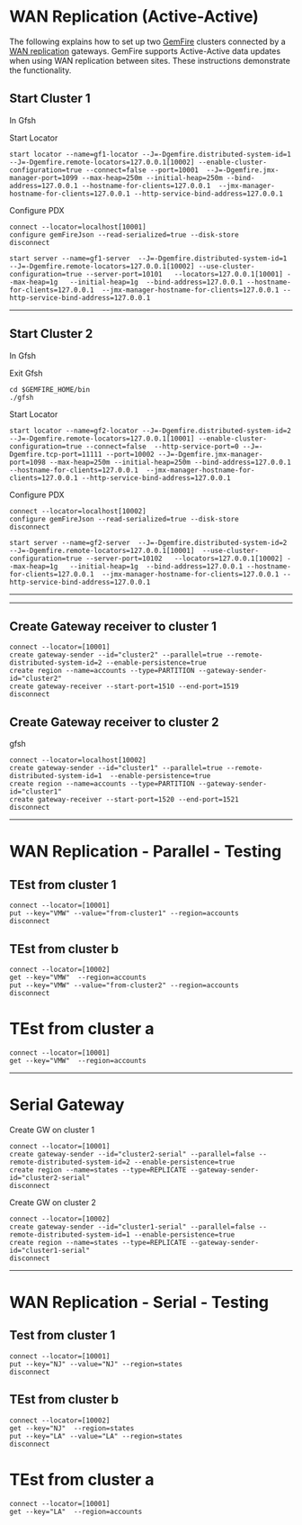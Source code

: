# WAN Replication (Active-Active)

The following explains how to set up two [GemFire](https://www.vmware.com/products/gemfire.html) clusters connected by a 
[WAN replication](https://docs.vmware.com/en/VMware-Tanzu-GemFire/9.10/tgf/GUID-topologies_and_comm-multi_site_configuration-setting_up_a_multisite_system.html) gateways. GemFire supports Active-Active data updates when using WAN replication between sites. These instructions demonstrate the functionality.

## Start Cluster 1
In Gfsh

Start Locator
```shell
start locator --name=gf1-locator --J=-Dgemfire.distributed-system-id=1    --J=-Dgemfire.remote-locators=127.0.0.1[10002] --enable-cluster-configuration=true --connect=false --port=10001  --J=-Dgemfire.jmx-manager-port=1099 --max-heap=250m --initial-heap=250m --bind-address=127.0.0.1 --hostname-for-clients=127.0.0.1  --jmx-manager-hostname-for-clients=127.0.0.1 --http-service-bind-address=127.0.0.1
```
Configure PDX

```shell
connect --locator=localhost[10001]
configure gemFireJson --read-serialized=true --disk-store
disconnect
```

```shell
start server --name=gf1-server  --J=-Dgemfire.distributed-system-id=1   --J=-Dgemfire.remote-locators=127.0.0.1[10002] --use-cluster-configuration=true --server-port=10101   --locators=127.0.0.1[10001] --max-heap=1g   --initial-heap=1g  --bind-address=127.0.0.1 --hostname-for-clients=127.0.0.1  --jmx-manager-hostname-for-clients=127.0.0.1 --http-service-bind-address=127.0.0.1
```


-------------------------------------
## Start Cluster 2
In Gfsh

Exit Gfsh

```shell
cd $GEMFIRE_HOME/bin
./gfsh
```

Start Locator
```shell
start locator --name=gf2-locator --J=-Dgemfire.distributed-system-id=2   --J=-Dgemfire.remote-locators=127.0.0.1[10001] --enable-cluster-configuration=true --connect=false  --http-service-port=0 --J=-Dgemfire.tcp-port=11111 --port=10002 --J=-Dgemfire.jmx-manager-port=1098 --max-heap=250m --initial-heap=250m --bind-address=127.0.0.1 --hostname-for-clients=127.0.0.1  --jmx-manager-hostname-for-clients=127.0.0.1 --http-service-bind-address=127.0.0.1 
```
Configure PDX

```shell
connect --locator=localhost[10002]
configure gemFireJson --read-serialized=true --disk-store
disconnect
```

```shell
start server --name=gf2-server  --J=-Dgemfire.distributed-system-id=2  --J=-Dgemfire.remote-locators=127.0.0.1[10001]  --use-cluster-configuration=true --server-port=10102   --locators=127.0.0.1[10002] --max-heap=1g   --initial-heap=1g  --bind-address=127.0.0.1 --hostname-for-clients=127.0.0.1  --jmx-manager-hostname-for-clients=127.0.0.1 --http-service-bind-address=127.0.0.1
```

--------
--------------------


## Create Gateway receiver to cluster 1

```shell
connect --locator=[10001]
create gateway-sender --id="cluster2" --parallel=true --remote-distributed-system-id=2 --enable-persistence=true 
create region --name=accounts --type=PARTITION --gateway-sender-id="cluster2"
create gateway-receiver --start-port=1510 --end-port=1519
disconnect
```


## Create Gateway receiver to cluster 2


gfsh

```shell
connect --locator=localhost[10002]
create gateway-sender --id="cluster1" --parallel=true --remote-distributed-system-id=1  --enable-persistence=true
create region --name=accounts --type=PARTITION --gateway-sender-id="cluster1"
create gateway-receiver --start-port=1520 --end-port=1521
disconnect
```

------------------------------------------
# WAN Replication - Parallel - Testing

## TEst from cluster 1


```shell
connect --locator=[10001]
put --key="VMW" --value="from-cluster1" --region=accounts
disconnect
```



## TEst from cluster b

```shell
connect --locator=[10002]
get --key="VMW"  --region=accounts
put --key="VMW" --value="from-cluster2" --region=accounts
disconnect
```

# TEst from cluster a
```shell
connect --locator=[10001]
get --key="VMW"  --region=accounts
```

-------------------

# Serial Gateway

Create GW on cluster 1

```shell
connect --locator=[10001]
create gateway-sender --id="cluster2-serial" --parallel=false --remote-distributed-system-id=2 --enable-persistence=true
create region --name=states --type=REPLICATE --gateway-sender-id="cluster2-serial"
disconnect
```


Create GW on cluster 2

```shell
connect --locator=[10002]
create gateway-sender --id="cluster1-serial" --parallel=false --remote-distributed-system-id=1 --enable-persistence=true
create region --name=states --type=REPLICATE --gateway-sender-id="cluster1-serial"
disconnect
```
------------------------------------
# WAN Replication - Serial - Testing

## Test from cluster 1


```shell
connect --locator=[10001]
put --key="NJ" --value="NJ" --region=states
disconnect
```



## TEst from cluster b

```shell
connect --locator=[10002]
get --key="NJ"  --region=states
put --key="LA" --value="LA" --region=states
disconnect
```

# TEst from cluster a
```shell
connect --locator=[10001]
get --key="LA"  --region=accounts
```